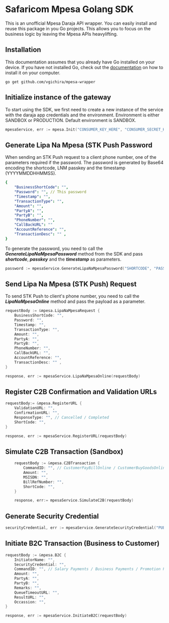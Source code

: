 # Safaricom Mpesa Golang SDK
This is an unofficial Mpesa Daraja API wrapper. You can easily install and reuse this package in you Go projects. This allows you to focus on the business logic by leaving the Mpesa APIs heavylifting.

## Installation
This documentation assumes that you already have Go installed on your device. If you have not installed Go, check out the [documentation](https://go.dev/doc/install) on how to install it on your computer.

```
go get github.com/vgichira/mpesa-wrapper
```

## Initialize instance of the gateway
To start using the SDK, we first need to create a new instance of the service with the daraja app credentials and the environment. Environment is either SANDBOX or PRODUCTION. Default environment is SANDBOX.

```go
mpesaService, err := mpesa.Init("CONSUMER_KEY_HERE", "CONSUMER_SECRET_HERE", "ENVIROMENT (SANDBOX / LIVE)")
```

## Generate Lipa Na Mpesa (STK Push Password
When sending an STK Push request to a client phone number, one of the parameters required if the password. The password is generated by Base64 encoding the shortcode, LNM passkey and the timestamp (YYYYMMDDHHMMSS).

```yaml
{
    "BusinessShortCode": "",
    "Password": "", // This password
    "Timestamp": "",
    "TransactionType": "",
    "Amount": "",
    "PartyA": "",
    "PartyB": "",
    "PhoneNumber": "",
    "CallBackURL": ""
    "AccountReference": "",
    "TransactionDesc": "" ,
}
```

To generate the password, you need to call the ***GenerateLipaNaMpesaPassword*** method from the SDK and pass ***shortcode***, ***passkey*** and the ***timestamp*** as parameters.

```go
password := mpesaService.GenerateLipaNaMpesaPassword("SHORTCODE", "PASSKEY", "TIMESTAMP")
```

## Send Lipa Na Mpesa (STK Push) Request
To send STK Push to client's phone number, you need to call the ***LipaNaMpesaOnline*** method and pass the payload as a parameter.
```go
requestBody := &mpesa.LipaNaMpesaRequest {
    BusinessShortCode: "",
    Password: "",
    Timestamp: "",
    TransactionType: "",
    Amount: "",
    PartyA: "",
    PartyB: "",
    PhoneNumber: "",
    CallBackURL: "",
    AccountReference: "",
    TransactionDesc: "" ,
}

response, err := mpesaService.LipaNaMpesaOnline(requestBody)
```

## Register C2B Confirmation and Validation URLs
```go
requestBody:= &mpesa.RegisterURL {
    ValidationURL: "",
    ConfirmationURL: "",
    ResponseType: "", // Cancelled / Completed
    ShortCode: "",
}

response, err := mpesaService.RegisterURL(requestBody)
```

## Simulate C2B Transaction (Sandbox)
```go
    requestBody := &mpesa.C2BTransaction {
        CommandID: "", // CustomerPayBillOnline / CustomerBuyGoodsOnline
        Amount: "",
        MSISDN: "",
        BillRefNumber: "",
        ShortCode: "",
    }

    response, err:= mpesaService.SimulateC2B(requestBody)
```

## Generate Security Credential

```go
securityCredential, err := mpesaService.GenerateSecurityCredential("PUBLIC_CERT_LOCATION", "INITIATOR_PASSWORD")
```


## Initiate B2C Transaction (Business to Customer)

```go
requestBody := &mpesa.B2C {
    InitiatorName: "",
    SecurityCredential: "",
    CommandID: "", // Salary Payments / Business Payments / Promotion Payments
    Amount: "",
    PartyA: "",
    PartyB: "",
    Remarks: "",
    QueueTimeoutURL: "",
    ResultURL: "",
    Occassion: "",
}

response, err := mpesaService.InitiateB2C(requestBody)
```